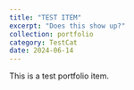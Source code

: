 ```yaml
---
title: "TEST ITEM"
excerpt: "Does this show up?"
collection: portfolio
category: TestCat
date: 2024-06-14
---
```

This is a test portfolio item.